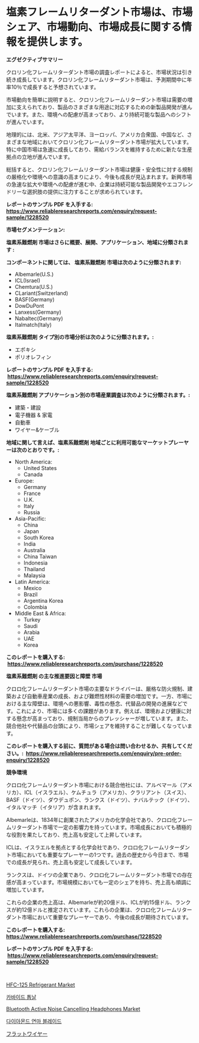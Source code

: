 <p><h1>塩素フレームリターダント市場は、市場シェア、市場動向、市場成長に関する情報を提供します。</h1></p><p><strong>エグゼクティブサマリー</strong></p>
<p><p>クロリン化フレームリターダント市場の調査レポートによると、市場状況は引き続き成長しています。クロリン化フレームリターダント市場は、予測期間中に年率10％で成長すると予想されています。</p><p>市場動向を簡単に説明すると、クロリン化フレームリターダント市場は需要の増加に支えられており、製品のさまざまな用途に対応するための新製品開発が進んでいます。また、環境への配慮が高まっており、より持続可能な製品へのシフトが進んでいます。</p><p>地理的には、北米、アジア太平洋、ヨーロッパ、アメリカ合衆国、中国など、さまざまな地域においてクロリン化フレームリターダント市場が拡大しています。特に中国市場は急速に成長しており、需給バランスを維持するために新たな生産拠点の立地が進んでいます。</p><p>総括すると、クロリン化フレームリターダント市場は健康・安全性に対する規制の厳格化や環境への意識の高まりにより、今後も成長が見込まれます。新興市場の急速な拡大や環境への配慮が進む中、企業は持続可能な製品開発やエコフレンドリーな選択肢の提供に注力することが求められています。</p></p>
<p><strong>レポートのサンプル PDF を入手する: <a href="https://www.reliableresearchreports.com/enquiry/request-sample/1228520">https://www.reliableresearchreports.com/enquiry/request-sample/1228520</a></strong></p>
<p><strong>市場セグメンテーション:</strong></p>
<p><strong> 塩素系難燃剤 市場はさらに概要、展開、アプリケーション、地域に分類されます :</strong></p>
<p><strong>コンポーネントに関しては、 塩素系難燃剤 市場は次のように分類されます: &nbsp;</strong></p>
<p><ul><li>Albemarle(U.S.)</li><li>ICL(Israel)</li><li>Chemtura(U.S.)</li><li>CLariant(Switzerland)</li><li>BASF(Germany)</li><li>DowDuPont</li><li>Lanxess(Germany)</li><li>Nabaltec(Germany)</li><li>Italmatch(Italy)</li></ul></p>
<p><strong> 塩素系難燃剤 タイプ別の市場分析は次のように分類されます。:</strong></p>
<p><ul><li>エポキシ</li><li>ポリオレフィン</li></ul></p>
<p><strong>レポートのサンプル PDF を入手する: &nbsp;<a href="https://www.reliableresearchreports.com/enquiry/request-sample/1228520">https://www.reliableresearchreports.com/enquiry/request-sample/1228520</a></strong></p>
<p><strong> 塩素系難燃剤 アプリケーション別の市場産業調査は次のように分類されます。:</strong></p>
<p><ul><li>建築・建設</li><li>電子機器 & 家電</li><li>自動車</li><li>ワイヤー&ケーブル</li></ul></p>
<p><strong>地域に関して言えば、塩素系難燃剤 地域ごとに利用可能なマーケットプレーヤーは次のとおりです。:</strong></p>
<p><ul>
    <li>
        North America:
        <ul>
            <li>United States</li>
            <li>Canada</li>
        </ul>
    </li>
    <li>
        Europe:
        <ul>
            <li>Germany</li>
            <li>France</li>
            <li>U.K.</li>
            <li>Italy</li>
            <li>Russia</li>
        </ul>
    </li>
    <li>
        Asia-Pacific:
        <ul>
            <li>China</li>
            <li>Japan</li>
            <li>South Korea</li>
            <li>India</li>
            <li>Australia</li>
            <li>China Taiwan</li>
            <li>Indonesia</li>
            <li>Thailand</li>
            <li>Malaysia</li>
        </ul>
    </li>
    <li>
        Latin America:
        <ul>
            <li>Mexico</li>
            <li>Brazil</li>
            <li>Argentina Korea</li>
            <li>Colombia</li>
        </ul>
    </li>
    <li>
        Middle East & Africa:
        <ul>
            <li>Turkey</li>
            <li>Saudi</li>
            <li>Arabia</li>
            <li>UAE</li>
            <li>Korea</li>
        </ul>
    </li>
    </ul></p>
<p><strong>このレポートを購入する: &nbsp;<a href="https://www.reliableresearchreports.com/purchase/1228520">https://www.reliableresearchreports.com/purchase/1228520</a></strong></p>
<p><strong>塩素系難燃剤 の主な推進要因と障壁 市場</strong></p>
<p><p>クロロ化フレームリターダント市場の主要なドライバーは、厳格な防火規制、建築および自動車産業の成長、および難燃性材料の需要の増加です。一方、市場における主な障壁は、環境への悪影響、毒性の懸念、代替品の開発の進展などです。これにより、市場には多くの課題があります。例えば、環境および健康に対する懸念が高まっており、規制当局からのプレッシャーが増しています。また、競合他社や代替品の台頭により、市場シェアを維持することが難しくなっています。</p></p>
<p><strong>このレポートを購入する前に、質問がある場合は問い合わせるか、共有してください。:&nbsp; <a href="https://www.reliableresearchreports.com/enquiry/pre-order-enquiry/1228520">https://www.reliableresearchreports.com/enquiry/pre-order-enquiry/1228520</a></strong></p>
<p><strong>競争環境</strong></p>
<p><p>クロロ化フレームリターダント市場における競合他社には、アルベマール（アメリカ）、ICL（イスラエル）、ケムチュラ（アメリカ）、クラリアント（スイス）、BASF（ドイツ）、ダウデュポン、ランクス（ドイツ）、ナバルテック（ドイツ）、イタルマッチ（イタリア）が含まれます。</p><p>Albemarleは、1834年に創業されたアメリカの化学会社であり、クロロ化フレームリターダント市場で一定の影響力を持っています。市場成長においても積極的な役割を果たしており、売上高も安定して上昇しています。</p><p>ICLは、イスラエルを拠点とする化学会社であり、クロロ化フレームリターダント市場においても重要なプレーヤーの1つです。過去の歴史から今日まで、市場での成長が見られ、売上高も安定して成長しています。</p><p>ランクスは、ドイツの企業であり、クロロ化フレームリターダント市場での存在感が高まっています。市場規模においても一定のシェアを持ち、売上高も順調に増加しています。</p><p>これらの企業の売上高は、Albemarleが約20億ドル、ICLが約15億ドル、ランクスが約12億ドルと推定されています。これらの企業は、クロロ化フレームリターダント市場において重要なプレーヤーであり、今後の成長が期待されています。</p></p>
<p><strong>このレポートを購入する: &nbsp; <a href="https://www.reliableresearchreports.com/purchase/1228520">https://www.reliableresearchreports.com/purchase/1228520</a></strong></p>
<p><strong>レポートのサンプル PDF を入手する: &nbsp;<a href="https://www.reliableresearchreports.com/enquiry/request-sample/1228520">https://www.reliableresearchreports.com/enquiry/request-sample/1228520</a></strong><strong></strong></p>
<p>&nbsp;</p>
<p><p><a href="https://issuu.com/reportprime-2/docs/hfc-125-refrigerant-market-size-2030.pptx">HFC-125 Refrigerant Market</a></p><p><a href="https://github.com/vs019sa3m8x/Market-Research-Report-List-1/blob/main/90737133438.md">카바이드 톱날</a></p><p><a href="https://github.com/RoccoManning/Market-Research-Report-List-4/blob/main/bluetooth-active-noise-cancelling-headphones-market.md">Bluetooth Active Noise Cancelling Headphones Market</a></p><p><a href="https://github.com/lzrvbyqzftro57/Market-Research-Report-List-1/blob/main/81950883437.md">다이아몬드 연마 블레이드</a></p><p><a href="https://github.com/oqxogxyvqe90775/Market-Research-Report-List-1/blob/main/70926663835.md">フラットワイヤー</a></p></p>